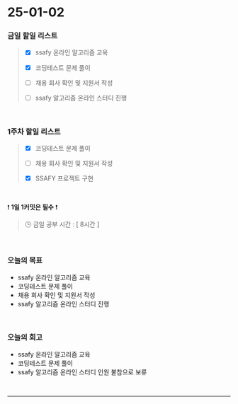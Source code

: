 # 25-01-02

### 금일 할일 리스트

> - [x] ssafy 온라인 알고리즘 교육
>
> - [x] 코딩테스트 문제 풀이
>
> - [ ] 채용 회사 확인 및 지원서 작성
>
> - [ ] ssafy 알고리즘 온라인 스터디 진행

<br/>

### 1주차 할일 리스트

> - [x] 코딩테스트 문제 풀이
>
> - [ ] 채용 회사 확인 및 지원서 작성
>
> - [x] SSAFY 프로젝트 구현

<br/>

❗ **1일 1커밋은 필수** ❗

> 🕒 금일 공부 시간 : [ 8시간 ]

<br/>

### 오늘의 목표
- ssafy 온라인 알고리즘 교육
- 코딩테스트 문제 풀이
- 채용 회사 확인 및 지원서 작성
- ssafy 알고리즘 온라인 스터디 진행

<br>

### 오늘의 회고
- ssafy 온라인 알고리즘 교육
- 코딩테스트 문제 풀이
- ssafy 알고리즘 온라인 스터디 인원 불참으로 보류

<br/>

---
